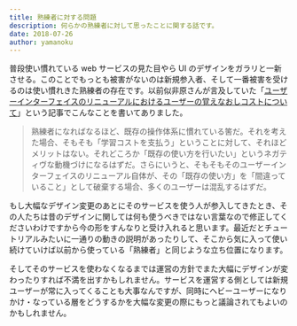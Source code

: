 ```yaml
---
title: 熟練者に対する問題
description: 何らかの熟練者に対して思ったことに関する話です。
date: 2018-07-26
author: yamanoku
---
```


普段使い慣れている web サービスの見た目やら UI のデザインをガラリと一新させる。このことでもっとも被害がないのは新規参入者、そして一番被害を受けるのは使い慣れきた熟練者の存在です。以前似非原さんが言及していた「[ユーザーインターフェイスのリニューアルにおけるユーザーの覚えなおしコストについて](http://bugrammer.hateblo.jp/entry/2014/03/15/125317)」という記事でこんなことを書いてありました。

> 熟練者になればなるほど、既存の操作体系に慣れている筈だ。それを考えた場合、そもそも「学習コストを支払う」ということに対して、それほどメリットはない。それどころか「既存の使い方を行いたい」というネガティヴな動機づけになるはずだ。さらにいうと、そもそもそのユーザーインターフェイスのリニューアル自体が、その「既存の使い方」を「間違っていること」として破棄する場合、多くのユーザーは混乱するはずだ。

もし大幅なデザイン変更のあとにそのサービスを使う人が参入してきたとき、その人たちは昔のデザインに関しては何も使うべきではない言葉なので修正してくださいわけですから今の形をすんなりと受け入れると思います。最近だとチュートリアルみたいに一通りの動きの説明があったりして、そこから気に入って使い続けていけば以前から使っている「熟練者」と同じような立ち位置になります。

そしてそのサービスを使わなくなるまでは運営の方針でまた大幅にデザインが変わったりすれば不満を出すかもしれません。サービスを運営する側としては新規ユーザーが常に入ってくることも大事なんですが、同時にヘビーユーザーになりかけ・なっている層をどうするかを大幅な変更の際にもっと議論されてもよいのかもしれません。
